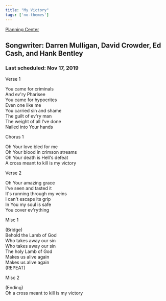 ```yaml
---
title: "My Victory"
tags: ['no-themes']
---
```


[Planning Center](https://services.planningcenteronline.com/songs/12280616)

## Songwriter: Darren Mulligan, David Crowder, Ed Cash, and Hank Bentley
### Last scheduled: Nov 17, 2019          

Verse 1  
  
You came for criminals  
And ev'ry Pharisee  
You came for hypocrites  
Even one like me  
You carried sin and shame  
The guilt of ev'ry man  
The weight of all I've done  
Nailed into Your hands  
  
Chorus 1  
  
Oh Your love bled for me  
Oh Your blood in crimson streams  
Oh Your death is Hell's defeat  
A cross meant to kill is my victory  
  
Verse 2  
  
Oh Your amazing grace  
I've seen and tasted it  
It's running through my veins  
I can't escape its grip  
In You my soul is safe  
You cover ev'rything  
  
Misc 1  
  
(Bridge)  
Behold the Lamb of God  
Who takes away our sin  
Who takes away our sin  
The holy Lamb of God  
Makes us alive again  
Makes us alive again  
(REPEAT)  
  
Misc 2  
  
(Ending)  
Oh a cross meant to kill is my victory
